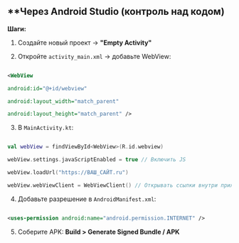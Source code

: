 ## **Через Android Studio (контроль над кодом)

**Шаги:**

1. Создайте новый проект → **"Empty Activity"**

2. Откройте `activity_main.xml` → добавьте WebView:

```xml

<WebView

android:id="@+id/webview"

android:layout_width="match_parent"

android:layout_height="match_parent" />

```

  

3. В `MainActivity.kt`:

```kotlin

val webView = findViewById<WebView>(R.id.webview)

webView.settings.javaScriptEnabled = true // Включить JS

webView.loadUrl("https://ВАШ_САЙТ.ru")

webView.webViewClient = WebViewClient() // Открывать ссылки внутри приложения

```

  

4. Добавьте разрешение в `AndroidManifest.xml`:

```xml

<uses-permission android:name="android.permission.INTERNET" />

```

  

5. Соберите APK: **Build > Generate Signed Bundle / APK**
